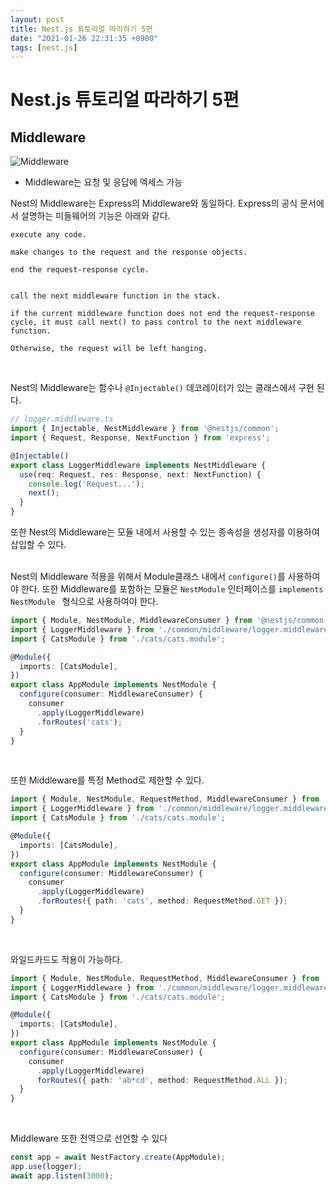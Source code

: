 ```yaml
---
layout: post
title: Nest.js 튜토리얼 따라하기 5편
date: "2021-01-26 22:31:35 +0900"
tags: [nest.js]
---
```


# Nest.js 튜토리얼 따라하기 5편

## Middleware

![Middleware](https://docs.nestjs.com/assets/Middlewares_1.png)

* Middleware는 요청 및 응답에 엑세스 가능

Nest의 Middleware는 Express의 Middleware와 동일하다.
Express의 공식 문서에서 설명하는 미들웨어의 기능은 아래와 같다.
<br/>
```text
execute any code.

make changes to the request and the response objects.

end the request-response cycle.


call the next middleware function in the stack.

if the current middleware function does not end the request-response cycle, it must call next() to pass control to the next middleware function. 

Otherwise, the request will be left hanging.
```
<br/>

Nest의 Middleware는 함수나 ```@Injectable()``` 데코레이터가 있는 클래스에서 구현 된다.

```typescript
// logger.middleware.ts
import { Injectable, NestMiddleware } from '@nestjs/common';
import { Request, Response, NextFunction } from 'express';

@Injectable()
export class LoggerMiddleware implements NestMiddleware {
  use(req: Request, res: Response, next: NextFunction) {
    console.log('Request...');
    next();
  }
}
```

또한 Nest의 Middleware는 모듈 내에서 사용할 수 있는 종속성을 생성자를 이용하여 삽입할 수 있다.
<br>
<br>

Nest의 Middleware 적용을 위해서 Module클래스 내에서 ```configure()```를 사용하여야 한다. 또한 Middleware를 포함하는 모듈은 ```NestModule``` 인터페이스를 ```implements NestModule ``` 형식으로 사용하여야 한다.
```typescript
import { Module, NestModule, MiddlewareConsumer } from '@nestjs/common';
import { LoggerMiddleware } from './common/middleware/logger.middleware';
import { CatsModule } from './cats/cats.module';

@Module({
  imports: [CatsModule],
})
export class AppModule implements NestModule {
  configure(consumer: MiddlewareConsumer) {
    consumer
      .apply(LoggerMiddleware)
      .forRoutes('cats');
  }
}
```
<br>

또한 Middleware를 특정 Method로 제한할 수 있다.
```typescript
import { Module, NestModule, RequestMethod, MiddlewareConsumer } from '@nestjs/common';
import { LoggerMiddleware } from './common/middleware/logger.middleware';
import { CatsModule } from './cats/cats.module';

@Module({
  imports: [CatsModule],
})
export class AppModule implements NestModule {
  configure(consumer: MiddlewareConsumer) {
    consumer
      .apply(LoggerMiddleware)
      .forRoutes({ path: 'cats', method: RequestMethod.GET });
  }
}
```
<br>

와일드카드도 적용이 가능하다.
```typescript
import { Module, NestModule, RequestMethod, MiddlewareConsumer } from '@nestjs/common';
import { LoggerMiddleware } from './common/middleware/logger.middleware';
import { CatsModule } from './cats/cats.module';

@Module({
  imports: [CatsModule],
})
export class AppModule implements NestModule {
  configure(consumer: MiddlewareConsumer) {
    consumer
      .apply(LoggerMiddleware)
      forRoutes({ path: 'ab*cd', method: RequestMethod.ALL });
  }
}
```
<br>

Middleware 또한 전역으로 선언할 수 있다
```typescript
const app = await NestFactory.create(AppModule);
app.use(logger);
await app.listen(3000);
```